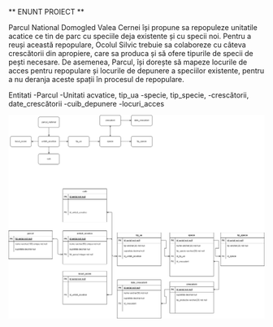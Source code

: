 ** ENUNT PROIECT **

Parcul National Domogled Valea Cernei își propune sa repopuleze unitatile acatice ce tin de parc cu speciile deja existente și cu specii noi. Pentru a reuși această repopulare, Ocolul Silvic trebuie sa colaboreze cu câteva crescătorii din apropiere, care sa produca și să ofere tipurile de specii de pești necesare. De asemenea, Parcul, își dorește să mapeze locurile de acces pentru repopulare și locurile  de depunere a speciilor existente, pentru a nu deranja aceste spații în procesul de repopulare.


Entitati
-Parcul
-Unitati acvatice, tip_ua
-specie, tip_specie, 
-crescătorii, date_crescătorii
-cuib_depunere
-locuri_acces


![Diagrama_db](diagram.drawio.png)

